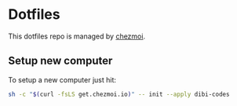 # Dotfiles

This dotfiles repo is managed by [chezmoi](https://www.chezmoi.io/).

## Setup new computer

To setup a new computer just hit:

```sh
sh -c "$(curl -fsLS get.chezmoi.io)" -- init --apply dibi-codes
```

